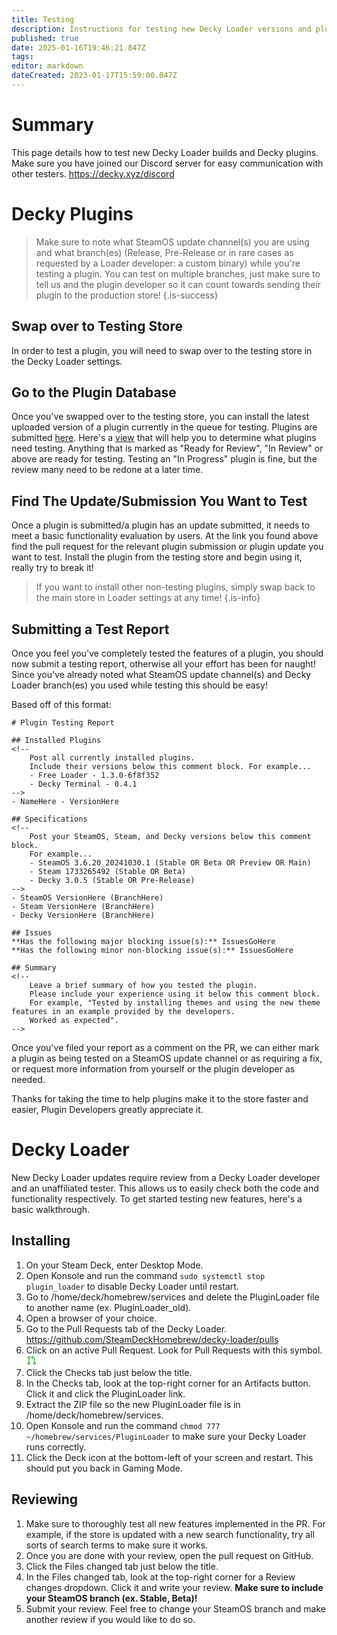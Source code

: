 ```yaml
---
title: Testing
description: Instructions for testing new Decky Loader versions and plugins.
published: true
date: 2025-01-16T19:46:21.847Z
tags: 
editor: markdown
dateCreated: 2023-01-17T15:59:00.047Z
---
```


# Summary

This page details how to test new Decky Loader builds and Decky plugins. Make sure you have joined our Discord server for easy communication with other testers. https://decky.xyz/discord


# Decky Plugins

> Make sure to note what SteamOS update channel(s) you are using and what branch(es) (Release, Pre-Release or in rare cases as requested by a Loader developer: a custom binary) while you're testing a plugin. You can test on multiple branches, just make sure to tell us and the plugin developer so it can count towards sending their plugin to the production store!
{.is-success}


## Swap over to Testing Store

In order to test a plugin, you will need to swap over to the testing store in the Decky Loader settings.

## Go to the Plugin Database

Once you've swapped over to the testing store, you can install the latest uploaded version of a plugin currently in the queue for testing. Plugins are submitted [here](https://github.com/SteamDeckHomebrew/decky-plugin-database/pulls).
Here's a [view](https://github.com/orgs/SteamDeckHomebrew/projects/9/views/11) that will help you to determine what plugins need testing. Anything that is marked as "Ready for Review", "In Review" or above are ready for testing. Testing an "In Progress" plugin is fine, but the review many need to be redone at a later time.

## Find The Update/Submission You Want to Test

Once a plugin is submitted/a plugin has an update submitted, it needs to meet a basic functionality evaluation by users. At the link you found above find the pull request for the relevant plugin submission or plugin update you want to test. Install the plugin from the testing store and begin using it, really try to break it!
> If you want to install other non-testing plugins, simply swap back to the main store in Loader settings at any time! 
{.is-info}

## Submitting a Test Report

Once you feel you've completely tested the features of a plugin, you should now submit a testing report, otherwise all your effort has been for naught! Since you've already noted what SteamOS update channel(s) and Decky Loader branch(es) you used while testing this should be easy!

Based off of this format:


```
# Plugin Testing Report

## Installed Plugins
<!--
    Post all currently installed plugins.
    Include their versions below this comment block. For example...
    - Free Loader - 1.3.0-6f8f352
    - Decky Terminal - 0.4.1
-->
- NameHere - VersionHere

## Specifications
<!--
    Post your SteamOS, Steam, and Decky versions below this comment block.
    For example...
    - SteamOS 3.6.20_20241030.1 (Stable OR Beta OR Preview OR Main)
    - Steam 1733265492 (Stable OR Beta)
    - Decky 3.0.5 (Stable OR Pre-Release)
-->
- SteamOS VersionHere (BranchHere)
- Steam VersionHere (BranchHere)
- Decky VersionHere (BranchHere)

## Issues
**Has the following major blocking issue(s):** IssuesGoHere
**Has the following minor non-blocking issue(s):** IssuesGoHere

## Summary
<!--
    Leave a brief summary of how you tested the plugin.
    Please include your experience using it below this comment block.
    For example, "Tested by installing themes and using the new theme features in an example provided by the developers. 
    Worked as expected".
-->
```

Once you've filed your report as a comment on the PR, we can either mark a plugin as being tested on a SteamOS update channel or as requiring a fix, or request more information from yourself or the plugin developer as needed.

Thanks for taking the time to help plugins make it to the store faster and easier, Plugin Developers greatly appreciate it.


# Decky Loader

New Decky Loader updates require review from a Decky Loader developer and an unaffiliated tester. This allows us to easily check both the code and functionality respectively. To get started testing new features, here's a basic walkthrough.

## Installing

1. On your Steam Deck, enter Desktop Mode.
1. Open Konsole and run the command `sudo systemctl stop plugin_loader` to disable Decky Loader until restart.
1. Go to /home/deck/homebrew/services and delete the PluginLoader file to another name (ex. PluginLoader_old).
1. Open a browser of your choice.
1. Go to the Pull Requests tab of the Decky Loader. https://github.com/SteamDeckHomebrew/decky-loader/pulls
1. Click on an active Pull Request. Look for Pull Requests with this symbol. <svg aria-hidden="true" height="16" viewBox="0 0 16 16" version="1.1" width="16" data-view-component="true" fill="currentColor" style="color: #3fb950"><path fill-rule="evenodd" d="M7.177 3.073L9.573.677A.25.25 0 0110 .854v4.792a.25.25 0 01-.427.177L7.177 3.427a.25.25 0 010-.354zM3.75 2.5a.75.75 0 100 1.5.75.75 0 000-1.5zm-2.25.75a2.25 2.25 0 113 2.122v5.256a2.251 2.251 0 11-1.5 0V5.372A2.25 2.25 0 011.5 3.25zM11 2.5h-1V4h1a1 1 0 011 1v5.628a2.251 2.251 0 101.5 0V5A2.5 2.5 0 0011 2.5zm1 10.25a.75.75 0 111.5 0 .75.75 0 01-1.5 0zM3.75 12a.75.75 0 100 1.5.75.75 0 000-1.5z"></path></svg>
1. Click the Checks tab just below the title.
1. In the Checks tab, look at the top-right corner for an Artifacts button. Click it and click the PluginLoader link.
1. Extract the ZIP file so the new PluginLoader file is in /home/deck/homebrew/services.
1. Open Konsole and run the command `chmod 777 ~/homebrew/services/PluginLoader` to make sure your Decky Loader runs correctly.
1. Click the Deck icon at the bottom-left of your screen and restart. This should put you back in Gaming Mode.

## Reviewing

1. Make sure to thoroughly test all new features implemented in the PR. For example, if the store is updated with a new search functionality, try all sorts of search terms to make sure it works.
1. Once you are done with your review, open the pull request on GitHub.
1. Click the Files changed tab just below the title.
1. In the Files changed tab, look at the top-right corner for a Review changes dropdown. Click it and write your review. **Make sure to include your SteamOS branch (ex. Stable, Beta)!**
1. Submit your review. Feel free to change your SteamOS branch and make another review if you would like to do so.
